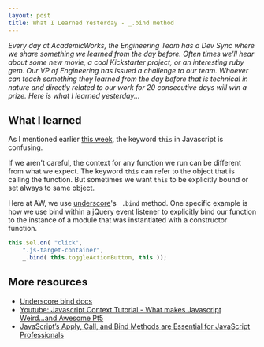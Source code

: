 ```yaml
---
layout: post
title: What I Learned Yesterday - _.bind method
---
```


*Every day at AcademicWorks, the Engineering Team has a Dev Sync where we share something we learned from the day before. Often times we'll hear about some new movie, a cool Kickstarter project, or an interesting ruby gem. Our VP of Engineering has issued a challenge to our team. Whoever can teach something they learned from the day before that is technical in nature and directly related to our work for 20 consecutive days will win a prize. Here is what I learned yesterday...*

## What I learned

As I mentioned earlier [this week](insert_link), the keyword `this` in Javascript is confusing.

If we aren't careful, the context for any function we run can be different from what we expect. The keyword `this` can refer to the object that is calling the function. But sometimes we want `this` to be explicitly bound or set always to same object.

Here at AW, we use [underscore](http://underscorejs.org/#bind)'s `_.bind` method. One specific example is how we use bind within a jQuery event listener to explicitly bind our function to the instance of a module that was instantiated with a constructor function.

``` javascript
this.$el.on( "click",
	".js-target-container",
	_.bind( this.toggleActionButton, this ));
```

## More resources
- [Underscore bind docs](http://underscorejs.org/#bind)
- [Youtube: Javascript Context Tutorial - What makes Javascript Weird...and Awesome Pt5](https://www.youtube.com/watch?v=fjJoX9F_F5g)
- [JavaScript’s Apply, Call, and Bind Methods are Essential for JavaScript Professionals](http://javascriptissexy.com/javascript-apply-call-and-bind-methods-are-essential-for-javascript-professionals/)
